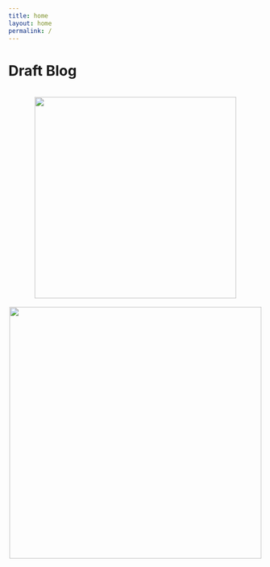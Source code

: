 ```yaml
---
title: home
layout: home
permalink: /
---
```


# Draft Blog

<br>
<div style="text-align: center"> <img src="figs/fifty-four.png" width="400" length="300"/></div>
<br>
<div style="text-align: center"> <img src="https://spazznolo.github.io/figs/first-plot.png" width="500" length="200"/></div>
<br>
